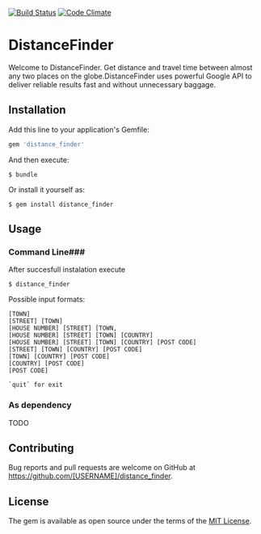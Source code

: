 [![Build Status](https://travis-ci.org/scieslak/distance_finder.svg?branch=master)](https://travis-ci.org/scieslak/distance_finder) [![Code Climate](https://lima.codeclimate.com/github/scieslak/distance_finder/badges/gpa.svg)](https://lima.codeclimate.com/github/scieslak/distance_finder)

# DistanceFinder

Welcome to DistanceFinder. Get distance and travel time between almost any two places on the globe.DistanceFinder uses powerful Google API to deliver reliable results fast and without unnecessary baggage.

## Installation

Add this line to your application's Gemfile:

```ruby
gem 'distance_finder'
```

And then execute:

    $ bundle

Or install it yourself as:

    $ gem install distance_finder

## Usage

### Command Line###

After succesfull instalation execute

    $ distance_finder

Possible input formats:

    [TOWN]
    [STREET] [TOWN]
    [HOUSE NUMBER] [STREET] [TOWN,
    [HOUSE NUMBER] [STREET] [TOWN] [COUNTRY]
    [HOUSE NUMBER] [STREET] [TOWN] [COUNTRY] [POST CODE]
    [STREET] [TOWN] [COUNTRY] [POST CODE]
    [TOWN] [COUNTRY] [POST CODE]
    [COUNTRY] [POST CODE]
    [POST CODE]

    `quit` for exit
  
  
### As dependency ###

TODO

## Contributing

Bug reports and pull requests are welcome on GitHub at https://github.com/[USERNAME]/distance_finder.


## License

The gem is available as open source under the terms of the [MIT License](http://opensource.org/licenses/MIT).

